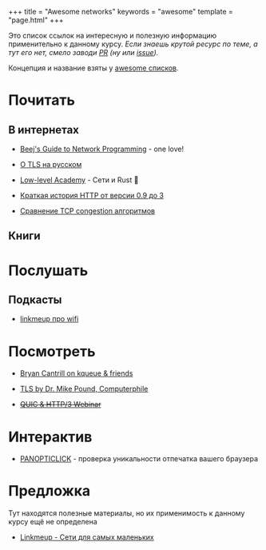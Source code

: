 +++
title = "Awesome networks"
keywords = "awesome"
template = "page.html"
+++

Это список ссылок на интересную и полезную информацию применительно к данному курсу.
*Если знаешь крутой ресурс по теме, а тут его нет, смело заводи [PR](https://github.com/insysnw/insysnw.github.io-source/pulls) (ну или [issue](https://github.com/insysnw/insysnw.github.io-source/issues/new)).*

Концепция и название взяты у [awesome списков](https://github.com/topics/awesome).

# Почитать

## В интернетах

* [Beej's Guide to Network Programming](https://beej.us/guide/bgnet/html/) - one love!

* [О TLS на русском](https://tls.dxdt.ru/tls.html)

* [Low-level Academy](https://lowlvl.org/) - Сети и Rust 🦀

* [Краткая история HTTP от версии 0.9 до 3](https://scorpil.com/post/the-long-road-to-http3/)

* [Сравнение TCP congestion алгоритмов](https://toonk.io/tcp-bbr-exploring-tcp-congestion-control/index.html)

## Книги

# Послушать

## Подкасты

* [linkmeup про wifi](https://linkmeup.ru/blog/554.html)

# Посмотреть

* [Bryan Cantrill on kqueue & friends](https://youtu.be/l6XQUciI-Sc?t=3311)

* [TLS by Dr. Mike Pound, Computerphile](https://youtu.be/0TLDTodL7Lc)

* ~~[QUIC & HTTP/3 Webinar](https://www.youtube.com/watch?v=7EIUvzw4DM4)~~

# Интерактив

* [PANOPTICLICK](https://panopticlick.eff.org/) - проверка уникальности отпечатка вашего браузера

# Предложка

Тут находятся полезные материалы, но их применимость к данному курсу ещё не определена

* [Linkmeup - Сети для самых маленьких](https://linkmeup.ru/blog/11.html)
